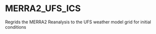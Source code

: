 # MERRA2_UFS_ICS
Regrids the MERRA2 Reanalysis to the UFS weather model grid for initial conditions 
